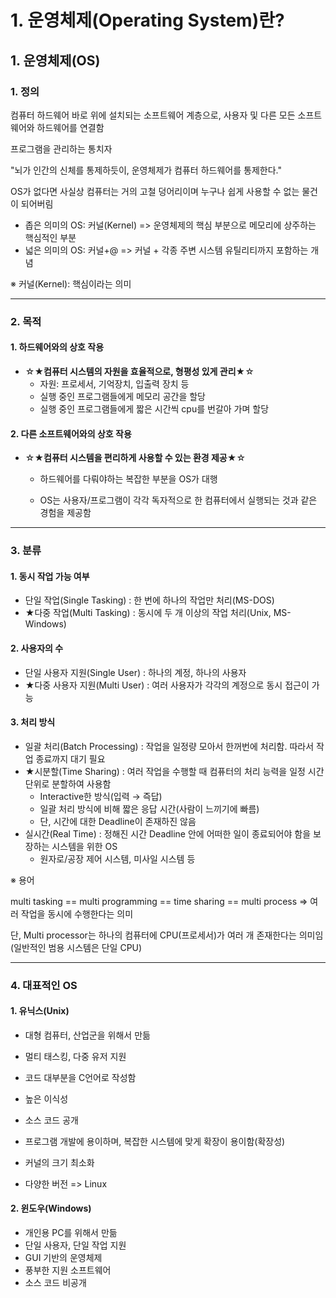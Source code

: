 # 1. 운영체제(Operating System)란?

## 1. 운영체제(OS)

### 1. 정의

컴퓨터 하드웨어 바로 위에 설치되는 소프트웨어 계층으로, 사용자 및 다른 모든 소프트웨어와 하드웨어를 연결함

프로그램을 관리하는 통치자

"뇌가 인간의 신체를 통제하듯이, 운영체제가 컴퓨터 하드웨어를 통제한다."

OS가 없다면 사실상 컴퓨터는 거의 고철 덩어리이며 누구나 쉽게 사용할 수 없는 물건이 되어버림

- 좁은 의미의 OS: 커널(Kernel) => 운영체제의 핵심 부분으로 메모리에 상주하는 핵심적인 부분
- 넓은 의미의 OS: 커널+@ => 커널 + 각종 주변 시스템 유틸리티까지 포함하는 개념

※ 커널(Kernel): 핵심이라는 의미

---

### 2. 목적

#### 1. 하드웨어와의 상호 작용

- ☆★**컴퓨터 시스템의 자원을 효율적으로, 형평성 있게 관리**★☆
  - 자원: 프로세서, 기억장치, 입출력 장치 등
  - 실행 중인 프로그램들에게 메모리 공간을 할당
  - 실행 중인 프로그램들에게 짧은 시간씩 cpu를 번갈아 가며 할당

#### 2. 다른 소프트웨어와의 상호 작용

- ☆★**컴퓨터 시스템을 편리하게 사용할 수 있는 환경 제공**★☆

  - 하드웨어를 다뤄야하는 복잡한 부분을 OS가 대행

  - OS는 사용자/프로그램이 각각 독자적으로 한 컴퓨터에서 실행되는 것과 같은 경험을 제공함

---

### 3. 분류

#### 1. 동시 작업 가능 여부

- 단일 작업(Single Tasking) : 한 번에 하나의 작업만 처리(MS-DOS)
- ★다중 작업(Multi Tasking) : 동시에 두 개 이상의 작업 처리(Unix, MS-Windows)



#### 2. 사용자의 수

- 단일 사용자 지원(Single User) : 하나의 계정, 하나의 사용자
- ★다중 사용자 지원(Multi User) : 여러 사용자가 각각의 계정으로 동시 접근이 가능



#### 3. 처리 방식

- 일괄 처리(Batch Processing) : 작업을 일정량 모아서 한꺼번에 처리함. 따라서 작업 종료까지 대기 필요
- ★시분할(Time Sharing) : 여러 작업을 수행할 때 컴퓨터의 처리 능력을 일정 시간 단위로 분할하여 사용함
  - Interactive한 방식(입력 → 즉답)
  - 일괄 처리 방식에 비해 짧은 응답 시간(사람이 느끼기에 빠름)
  - 단, 시간에 대한 Deadline이 존재하진 않음
- 실시간(Real Time) : 정해진 시간 Deadline 안에 어떠한 일이 종료되어야 함을 보장하는 시스템을 위한 OS
  - 원자로/공장 제어 시스템, 미사일 시스템 등



※ 용어

multi tasking == multi programming == time sharing == multi process => 여러 작업을 동시에 수행한다는 의미

단, Multi processor는 하나의 컴퓨터에 CPU(프로세서)가 여러 개 존재한다는 의미임(일반적인 범용 시스템은 단일 CPU)

----

### 4. 대표적인 OS

#### 1. 유닉스(Unix)

- 대형 컴퓨터, 산업군을 위해서 만듦

- 멀티 태스킹, 다중 유저 지원
- 코드 대부분을 C언어로 작성함
- 높은 이식성
- 소스 코드 공개
- 프로그램 개발에 용이하며, 복잡한 시스템에 맞게 확장이 용이함(확장성)
- 커널의 크기 최소화
- 다양한 버전 => Linux



#### 2. 윈도우(Windows)

- 개인용 PC를 위해서 만듦
- 단일 사용자, 단일 작업 지원
- GUI 기반의 운영체제
- 풍부한 지원 소프트웨어
- 소스 코드 비공개